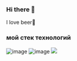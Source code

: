 ### Hi there 👋
I love beer🍺
### мой  стек технологий
![image](https://user-images.githubusercontent.com/103806522/208645369-49ca795e-7e19-41f6-b465-6907a3a5f32c.png) ![image](https://user-images.githubusercontent.com/103806522/208645619-b285d47d-fbc4-46aa-8f7b-9fbdb40ffc65.png) <img src="https://img.shields.io/badge/Python-black?style=for-the-badge&logo=Python&logoColor=yellow"/>

